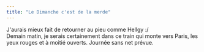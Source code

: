 ```yaml
---
title: "Le Dimanche c'est de la merde"
---
```


J'aurais mieux fait de retourner au pieu comme Hellgy :/  
Demain matin, je serais certainement dans ce train qui monte vers Paris, les
yeux rouges et à moitié ouverts. Journée sans net prévue.

